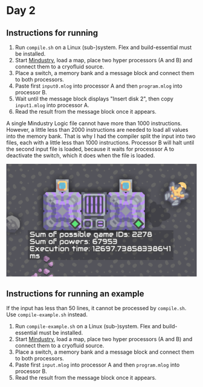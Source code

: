 # Day 2

## Instructions for running

1. Run `compile.sh` on a Linux (sub-)system. Flex and build-essential must be installed.
2. Start [Mindustry](https://github.com/Anuken/Mindustry), load a map, place two hyper processors (A and B) and connect them to a cryofluid source.
3. Place a switch, a memory bank and a message block and connect them to both processors.
4. Paste first `input0.mlog` into processor A and then `program.mlog` into processor B.
5. Wait until the message block displays "Insert disk 2", then copy `input1.mlog` into processor A.
6. Read the result from the message block once it appears.

A single Mindustry Logic file cannot have more than 1000 instructions.
However, a little less than 2000 instructions are needed to load all values into the memory bank.
That is why I had the compiler split the input into two files, each with a little less than 1000 instructions.
Processor B will halt until the second input file is loaded, because it waits for processsor A to deactivate the switch, which it does when the file is loaded.

![Screenshot](./screenshot.png)

## Instructions for running an example

If the input has less than 50 lines, it cannot be processed by `compile.sh`. Use `compile-example.sh` instead.

1. Run `compile-example.sh` on a Linux (sub-)system. Flex and build-essential must be installed.
2. Start [Mindustry](https://github.com/Anuken/Mindustry), load a map, place two hyper processors (A and B) and connect them to a cryofluid source.
3. Place a switch, a memory bank and a message block and connect them to both processors.
4. Paste first `input.mlog` into processor A and then `program.mlog` into processor B.
5. Read the result from the message block once it appears.
